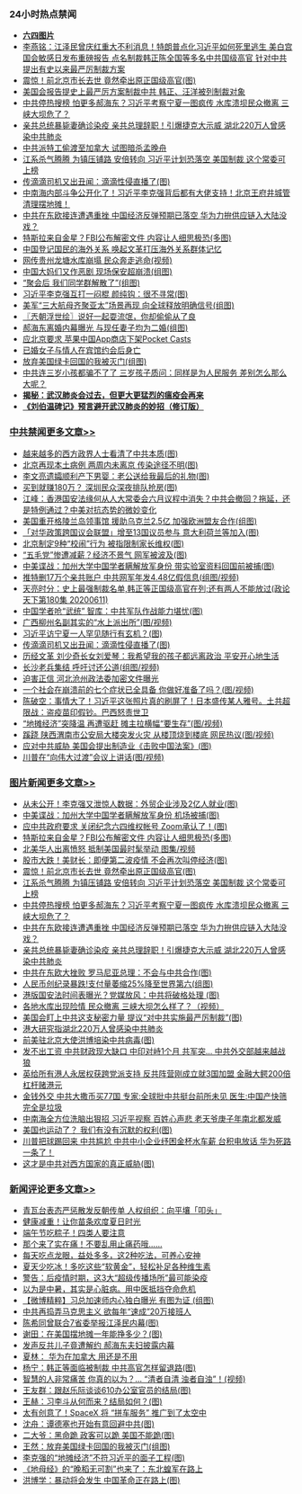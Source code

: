 <div class="catlist">
<h3>24小时热点禁闻</h3>
<ul>
<li><b><a href="64photo" target="_blank">六四图片</a></b></li>
<li><a href="https://github.com/fqnews/bnews/blob/master/comments/20200611/1343199.md">李燕铭：江泽民曾庆红重大不利消息！特朗普点化习近平如何死里逃生 美白宫国会敏感日发布重磅报告 点名制裁韩正陈全国等多名中共国级高官 针对中共提出有史以来最严厉制裁方案</a></li>
<li><a href="https://github.com/fqnews/bnews/blob/master/topimagenews/20200611/1343360.md">震惊！前北京市长去世 竟然牵出原正国级高官(图)</a></li>
<li><a href="https://github.com/fqnews/bnews/blob/master/comments/20200611/1343294.md">美国会报告提史上最严厉方案制裁中共 韩正、汪洋被列制裁对象</a></li>
<li><a href="https://github.com/fqnews/bnews/blob/master/topimagenews/20200611/1343316.md">中共停热搜榜 怕更多郝海东？习近平考察宁夏一图疯传 水库溃坝民众撤离 三峡大坝危了？</a></li>
<li><a href="https://github.com/fqnews/bnews/blob/master/topimagenews/20200611/1343192.md">亲共总统暴毙妻确诊染疫 亲共总理辞职！引爆捷克大示威 湖北220万人曾感染中共肺炎</a></li>
<li><a href="https://github.com/fqnews/bnews/blob/master/worldnews/20200612/1343481.md">中共派特工偷渡至加拿大 试图暗杀孟晚舟</a></li>
<li><a href="https://github.com/fqnews/bnews/blob/master/topimagenews/20200611/1343335.md">江系杀气腾腾 为镇压铺路 安倍转向 习近平计划恐落空 美国制裁 这个常委可上榜</a></li>
<li><a href="https://github.com/fqnews/bnews/blob/master/cbnews/20200612/1343617.md">传滴滴司机又出丑闻：滴滴性侵直播了(图)</a></li>
<li><a href="https://github.com/fqnews/bnews/blob/master/comments/20200612/1343528.md">中南海内部斗争公开化了！习近平李克强背后都有大佬支持！北京王府井城管清理摆地摊！</a></li>
<li><a href="https://github.com/fqnews/bnews/blob/master/topimagenews/20200611/1343206.md">中共在东欧接连遭遇重挫 中国经济反弹预期已落空 华为力拚供应链入大陆没戏？</a></li>
<li><a href="https://github.com/fqnews/bnews/blob/master/topimagenews/20200612/1343508.md">特斯拉来自金星？FBI公布解密文件 内容让人细思极恐(多图)</a></li>
<li><a href="https://github.com/fqnews/bnews/blob/master/headline/20200611/1343250.md">中国登记国民的海外关系      唤起文革打压海外关系群体记忆</a></li>
<li><a href="https://github.com/fqnews/bnews/blob/master/cbnews/20200612/1343475.md">网传贵州龙塘水库崩塌 民众奔走逃命(视频)</a></li>
<li><a href="https://github.com/fqnews/bnews/blob/master/cbnews/20200611/1343196.md">中国大妈们又作恶剧 现场保安超崩溃(组图)</a></li>
<li><a href="https://github.com/fqnews/bnews/blob/master/funmedia/20200612/1343388.md">“聚会后 我们同学群解散了”(组图)</a></li>
<li><a href="https://github.com/fqnews/bnews/blob/master/cbnews/20200612/1343542.md">习近平李克强互打一闷棍 颜纯钩：很不寻常(图)</a></li>
<li><a href="https://github.com/fqnews/bnews/blob/master/cnnews/20200611/1343181.md">美军“三大航母齐聚亚太”场景再现 向全球释放明确信号(组图)</a></li>
<li><a href="https://github.com/fqnews/bnews/blob/master/ssgc/20200612/1343441.md">〖兲朝浮世绘〗说好一起耍流氓，你却偷偷从了良</a></li>
<li><a href="https://github.com/fqnews/bnews/blob/master/yule/20200612/1343381.md">郝海东离婚内幕曝光 与现任妻子均为二婚(组图)</a></li>
<li><a href="https://github.com/fqnews/bnews/blob/master/cnnews/20200612/1343393.md">应北京要求 苹果中国App商店下架Pocket Casts</a></li>
<li><a href="https://github.com/fqnews/bnews/blob/master/baitai/20200611/1343227.md">已婚女子与情人在宾馆约会后身亡</a></li>
<li><a href="https://github.com/fqnews/bnews/blob/master/comments/20200612/1343401.md">放弃美国绿卡回国的我被灭门(组图)</a></li>
<li><a href="https://github.com/fqnews/bnews/blob/master/comments/20200612/1343523.md">中共连三岁小孩都骗不了了 三岁孩子质问：同样是为人民服务 差别怎么那么大呢？</a></li>
<li><b><a href="https://github.com/fqnews/bnews/blob/master/comments/20200211/1275071.md" target="_blank">揭秘：武汉肺炎会过去，但更大更猛烈的瘟疫会再来</a></b></li>
<li><b><a href="https://github.com/fqnews/bnews/blob/master/comments/20200207/1272816.md" target="_blank">《刘伯温碑记》预言避开武汉肺炎的妙招（修订版）</a></b></li>
</ul>
</div>

<div class="catlist">
<h3><a href="https://github.com/fqnews/bnews/blob/master/cbnews/" target="_blank">中共禁闻</a><span><a href="https://github.com/fqnews/bnews/blob/master/cbnews/" target="_blank" rel="nofollow">更多文章>></a></span></h3>
<ul>
<li><a href="https://github.com/fqnews/bnews/blob/master/cbnews/20200612/1343715.md" target="_blank">越来越多的西方政界人士看清了中共本质(图)</a></li>
<li><a href="https://github.com/fqnews/bnews/blob/master/cbnews/20200612/1343714.md" target="_blank">北京再现本土病例 两周内未离京 传染途径不明(图)</a></li>
<li><a href="https://github.com/fqnews/bnews/blob/master/cbnews/20200612/1343706.md" target="_blank">李文亮遗孀顺利产下男婴：老公送给我最后的礼物(图)</a></li>
<li><a href="https://github.com/fqnews/bnews/blob/master/cbnews/20200612/1343705.md" target="_blank">买到就赚180万？ 深圳民众深夜排队抢房(图)</a></li>
<li><a href="https://github.com/fqnews/bnews/blob/master/cbnews/20200612/1343704.md" target="_blank">江峰：香港国安法缘何从人大常委会六月议程中消失？中共会撤回？拖延，还是特例通过？中美对抗态势的微妙变化</a></li>
<li><a href="https://github.com/fqnews/bnews/blob/master/cbnews/20200612/1343693.md" target="_blank">美国重开格陵兰岛领事馆 援助乌克兰2.5亿 加强欧洲盟友合作(组图)</a></li>
<li><a href="https://github.com/fqnews/bnews/blob/master/cbnews/20200612/1343676.md" target="_blank">「对华政策跨国议会联盟」增至13国议员参与 意大利荷兰等加入(图)</a></li>
<li><a href="https://github.com/fqnews/bnews/blob/master/cbnews/20200612/1343675.md" target="_blank">北京制定9种“校闹”行为 被指限制家长维权(图)</a></li>
<li><a href="https://github.com/fqnews/bnews/blob/master/cbnews/20200612/1343674.md" target="_blank">“五毛党”惨遭减薪？经济不景气 网军被波及(图)</a></li>
<li><a href="https://github.com/fqnews/bnews/blob/master/cbnews/20200612/1343653.md" target="_blank">中美谍战：加州大学中国学者瞒解放军身份 带实验室资料回国前被捕(图)</a></li>
<li><a href="https://github.com/fqnews/bnews/blob/master/cbnews/20200612/1343646.md" target="_blank">推特删17万个亲共账户 中共网军年发4.48亿假信息(组图/视频)</a></li>
<li><a href="https://github.com/fqnews/bnews/blob/master/cbnews/20200612/1343645.md" target="_blank">天亮时分：史上最强制裁名单,韩正等正国级高官在列;还有两人不能放过(政论天下第180集 20200611)</a></li>
<li><a href="https://github.com/fqnews/bnews/blob/master/cbnews/20200612/1343636.md" target="_blank">中国学者呛“武统” 智库：中共军队作战能力堪忧(图)</a></li>
<li><a href="https://github.com/fqnews/bnews/blob/master/cbnews/20200612/1343635.md" target="_blank">广西柳州名副其实的“水上派出所”(图/视频)</a></li>
<li><a href="https://github.com/fqnews/bnews/blob/master/cbnews/20200612/1343618.md" target="_blank">习近平访宁夏一人罕见随行有玄机？(图)</a></li>
<li><a href="https://github.com/fqnews/bnews/blob/master/cbnews/20200612/1343617.md" target="_blank">传滴滴司机又出丑闻：滴滴性侵直播了(图)</a></li>
<li><a href="https://github.com/fqnews/bnews/blob/master/cbnews/20200612/1343614.md" target="_blank">历经文革 刘少奇长女刘爱琴：我希望我的孩子都远离政治 平安开心地生活</a></li>
<li><a href="https://github.com/fqnews/bnews/blob/master/cbnews/20200612/1343613.md" target="_blank">长沙老兵集结 呼吁讨还公道(组图/视频)</a></li>
<li><a href="https://github.com/fqnews/bnews/blob/master/cbnews/20200612/1343610.md" target="_blank">迫害正信 河北沧州政法委加密文件曝光</a></li>
<li><a href="https://github.com/fqnews/bnews/blob/master/cbnews/20200612/1343609.md" target="_blank">一个社会在崩溃前的七个症状已全具备 你做好准备了吗？(图/视频)</a></li>
<li><a href="https://github.com/fqnews/bnews/blob/master/cbnews/20200612/1343604.md" target="_blank">陈破空：事情大了！习近平这张照片真的刷屏了！日本盛传某人雅号。土共超限战：盗疫苗印假钞。巴西怒责世卫</a></li>
<li><a href="https://github.com/fqnews/bnews/blob/master/cbnews/20200612/1343594.md" target="_blank">“地摊经济”突降温 再遭驱赶 摊主拉横幅“要生存”(图/视频)</a></li>
<li><a href="https://github.com/fqnews/bnews/blob/master/cbnews/20200612/1343593.md" target="_blank">蹊跷 陕西渭南市公安局大楼突发火灾 从楼顶烧到楼底 网民热议(图/视频)</a></li>
<li><a href="https://github.com/fqnews/bnews/blob/master/cbnews/20200612/1343568.md" target="_blank">应对中共威胁 美国会提出制造业《击败中国法案》(图)</a></li>
<li><a href="https://github.com/fqnews/bnews/blob/master/cbnews/20200612/1343567.md" target="_blank">川普在“向伟大过渡”会议上讲话(图/视频)</a></li>

</ul>
</div>
<div class="catlist">
<h3><a href="https://github.com/fqnews/bnews/blob/master/topimagenews/" target="_blank">图片新闻</a><span><a href="https://github.com/fqnews/bnews/blob/master/topimagenews/" target="_blank" rel="nofollow">更多文章>></a></span></h3>
<ul>
<li><a href="https://github.com/fqnews/bnews/blob/master/topimagenews/20200612/1343722.md" target="_blank">从未公开！李克强又泄惊人数据：外贸企业涉及2亿人就业(图)</a></li>
<li><a href="https://github.com/fqnews/bnews/blob/master/topimagenews/20200612/1343673.md" target="_blank">中美谍战：加州大学中国学者瞒解放军身份 机场被捕(图)</a></li>
<li><a href="https://github.com/fqnews/bnews/blob/master/topimagenews/20200612/1343605.md" target="_blank">应中共政府要求 关闭纪念六四维权帐号 Zoom承认了！(图)</a></li>
<li><a href="https://github.com/fqnews/bnews/blob/master/topimagenews/20200612/1343508.md" target="_blank">特斯拉来自金星？FBI公布解密文件 内容让人细思极恐(多图)</a></li>
<li><a href="https://github.com/fqnews/bnews/blob/master/topimagenews/20200612/1343474.md" target="_blank">北美华人出离愤怒 抵制美国最时髦举动 图集/视频</a></li>
<li><a href="https://github.com/fqnews/bnews/blob/master/topimagenews/20200612/1343455.md" target="_blank">股市大跌！美财长：即便第二波疫情 不会再次叫停经济(图)</a></li>
<li><a href="https://github.com/fqnews/bnews/blob/master/topimagenews/20200611/1343360.md" target="_blank">震惊！前北京市长去世 竟然牵出原正国级高官(图)</a></li>
<li><a href="https://github.com/fqnews/bnews/blob/master/topimagenews/20200611/1343335.md" target="_blank">江系杀气腾腾 为镇压铺路 安倍转向 习近平计划恐落空 美国制裁 这个常委可上榜</a></li>
<li><a href="https://github.com/fqnews/bnews/blob/master/topimagenews/20200611/1343316.md" target="_blank">中共停热搜榜 怕更多郝海东？习近平考察宁夏一图疯传 水库溃坝民众撤离 三峡大坝危了？</a></li>
<li><a href="https://github.com/fqnews/bnews/blob/master/topimagenews/20200611/1343206.md" target="_blank">中共在东欧接连遭遇重挫 中国经济反弹预期已落空 华为力拚供应链入大陆没戏？</a></li>
<li><a href="https://github.com/fqnews/bnews/blob/master/topimagenews/20200611/1343192.md" target="_blank">亲共总统暴毙妻确诊染疫 亲共总理辞职！引爆捷克大示威 湖北220万人曾感染中共肺炎</a></li>
<li><a href="https://github.com/fqnews/bnews/blob/master/topimagenews/20200611/1343119.md" target="_blank">中共在东欧大挫败 罗马尼亚总理：不会与中共合作(图)</a></li>
<li><a href="https://github.com/fqnews/bnews/blob/master/topimagenews/20200611/1343089.md" target="_blank">人民币创纪录暴跌!支付量萎缩25%降至世界第六(组图)</a></li>
<li><a href="https://github.com/fqnews/bnews/blob/master/topimagenews/20200611/1343056.md" target="_blank">港版国安法时间表曝光？党媒放风：中共将破格处理 (图)</a></li>
<li><a href="https://github.com/fqnews/bnews/blob/master/topimagenews/20200611/1343035.md" target="_blank">各地水库出现险情 民众撤离 三峡大坝怎么样了？（视频）</a></li>
<li><a href="https://github.com/fqnews/bnews/blob/master/topimagenews/20200611/1343025.md" target="_blank">美国会盯上中共这支秘密力量 提议“对中共实施最严厉制裁”(图)</a></li>
<li><a href="https://github.com/fqnews/bnews/blob/master/topimagenews/20200611/1342937.md" target="_blank">港大研究指湖北220万人曾感染中共肺炎</a></li>
<li><a href="https://github.com/fqnews/bnews/blob/master/topimagenews/20200611/1342932.md" target="_blank">前美驻北京大使洪博培染中共病毒(图)</a></li>
<li><a href="https://github.com/fqnews/bnews/blob/master/topimagenews/20200610/1342773.md" target="_blank">发不出工资 中共财政现大缺口 中印对峙1个月 共军突&#8230; 中共外交部越来越战狼</a></li>
<li><a href="https://github.com/fqnews/bnews/blob/master/topimagenews/20200610/1342770.md" target="_blank">英给所有港人永居权获跨党派支持 反共阵营刚成立就3国加盟 金融大鳄200倍杠杆赌港元</a></li>
<li><a href="https://github.com/fqnews/bnews/blob/master/topimagenews/20200610/1342745.md" target="_blank">金钱外交 中共大撒币买77国 专家:全球批中共挺台前所未见 医生:中国产快筛完全是垃圾</a></li>
<li><a href="https://github.com/fqnews/bnews/blob/master/topimagenews/20200610/1342707.md" target="_blank">中南海全方位洗脑出狠招 习近平视察 百姓心声悲 老天爷庚子年南北都发威</a></li>
<li><a href="https://github.com/fqnews/bnews/blob/master/topimagenews/20200610/1342706.md" target="_blank">美国也运动了？ 我们有没有沉默的权利(图)</a></li>
<li><a href="https://github.com/fqnews/bnews/blob/master/topimagenews/20200610/1342653.md" target="_blank">川普把球踢回来 中共尴尬 中共中小企业纾困金杯水车薪 台积电放话 华为死路一条了！</a></li>
<li><a href="https://github.com/fqnews/bnews/blob/master/topimagenews/20200610/1342652.md" target="_blank">这才是中共对西方国家的真正威胁(图)</a></li>

</ul>
</div>
<div class="catlist">
<h3><a href="https://github.com/fqnews/bnews/blob/master/comments/" target="_blank">新闻评论</a><span><a href="https://github.com/fqnews/bnews/blob/master/comments/" target="_blank" rel="nofollow">更多文章>></a></span></h3>
<ul>
<li><a href="https://github.com/fqnews/bnews/blob/master/comments/20200612/1343707.md" target="_blank">青瓦台表态严惩散发反朝传单 人权组织：向平壤「叩头」</a></li>
<li><a href="https://github.com/fqnews/bnews/blob/master/comments/20200612/1343702.md" target="_blank">健康减重！让你苗条欢度夏日时光</a></li>
<li><a href="https://github.com/fqnews/bnews/blob/master/comments/20200612/1343701.md" target="_blank">端午节吃粽子！四类人要注意</a></li>
<li><a href="https://github.com/fqnews/bnews/blob/master/comments/20200612/1343700.md" target="_blank">那个来了实在痛！不要乱用止痛药哦&#8230;&#8230;</a></li>
<li><a href="https://github.com/fqnews/bnews/blob/master/comments/20200612/1343699.md" target="_blank">每天吃点龙眼，益处多多，这2种吃法，可养心安神</a></li>
<li><a href="https://github.com/fqnews/bnews/blob/master/comments/20200612/1343698.md" target="_blank">夏天少吃冰！多吃这些“软黄金”，轻松补足各种维生素</a></li>
<li><a href="https://github.com/fqnews/bnews/blob/master/comments/20200612/1343680.md" target="_blank">警告：后疫情时期，这3大“超级传播场所”最可能染疫</a></li>
<li><a href="https://github.com/fqnews/bnews/blob/master/comments/20200612/1343679.md" target="_blank">以为是中暑，其实是心脏病。用中医抵挡夺命危机</a></li>
<li><a href="https://github.com/fqnews/bnews/blob/master/comments/20200612/1343658.md" target="_blank">【微博精粹】习总加速师内心独白曝光 有图为证 (组图)</a></li>
<li><a href="https://github.com/fqnews/bnews/blob/master/comments/20200612/1343615.md" target="_blank">中共再捣弄马克思主义 欲每年“速成”20万接班人</a></li>
<li><a href="https://github.com/fqnews/bnews/blob/master/comments/20200612/1343612.md" target="_blank">陈希同曾联合7省委举报江泽民内幕(图)</a></li>
<li><a href="https://github.com/fqnews/bnews/blob/master/comments/20200612/1343599.md" target="_blank">谢田：在美国摆地摊一年能挣多少？(图)</a></li>
<li><a href="https://github.com/fqnews/bnews/blob/master/comments/20200612/1343586.md" target="_blank">发声反共儿子竟遭解约 郝海东夫妇披露内幕</a></li>
<li><a href="https://github.com/fqnews/bnews/blob/master/comments/20200612/1343579.md" target="_blank">夏林： 华为在加拿大 用还是不用</a></li>
<li><a href="https://github.com/fqnews/bnews/blob/master/comments/20200612/1343578.md" target="_blank">杨宁：韩正等面临被制裁 中共高官怎样留退路(图)</a></li>
<li><a href="https://github.com/fqnews/bnews/blob/master/comments/20200612/1343577.md" target="_blank">智慧的人非常痛苦 你真的以为？… “清者自清 浊者自浊”！(视频)</a></li>
<li><a href="https://github.com/fqnews/bnews/blob/master/comments/20200612/1343576.md" target="_blank">王友群：跟赵乐际谈谈610办公室官员的结局(图)</a></li>
<li><a href="https://github.com/fqnews/bnews/blob/master/comments/20200612/1343575.md" target="_blank">王赫：习李斗从何而来？结局如何？(图)</a></li>
<li><a href="https://github.com/fqnews/bnews/blob/master/comments/20200612/1343564.md" target="_blank">太有创意了！SpaceX 将 “拼车服务” 推广到了太空中</a></li>
<li><a href="https://github.com/fqnews/bnews/blob/master/comments/20200612/1343561.md" target="_blank">沈舟：谭德塞也开始有意回避中共(图)</a></li>
<li><a href="https://github.com/fqnews/bnews/blob/master/comments/20200612/1343560.md" target="_blank">二大爷：黑命跪 政客可以跪 美国不能跪(图)</a></li>
<li><a href="https://github.com/fqnews/bnews/blob/master/comments/20200612/1343559.md" target="_blank">王然：放弃美国绿卡回国的我被灭门(组图)</a></li>
<li><a href="https://github.com/fqnews/bnews/blob/master/comments/20200612/1343552.md" target="_blank">李克强的“地摊经济”不符习近平的面子工程(图)</a></li>
<li><a href="https://github.com/fqnews/bnews/blob/master/comments/20200612/1343538.md" target="_blank">《地母经》的“晚稻无可割”也来了：东北蝗军在路上</a></li>
<li><a href="https://github.com/fqnews/bnews/blob/master/comments/20200612/1343536.md" target="_blank">洪博学：暴动将会发生 中国革命正在路上(图)</a></li>

</ul>
</div>